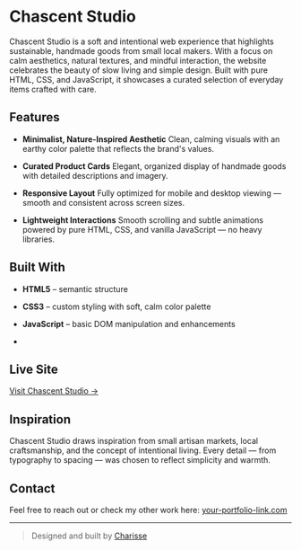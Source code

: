 # Chascent Studio

Chascent Studio is a soft and intentional web experience that highlights sustainable, handmade goods from small local makers. With a focus on calm aesthetics, natural textures, and mindful interaction, the website celebrates the beauty of slow living and simple design. Built with pure HTML, CSS, and JavaScript, it showcases a curated selection of everyday items crafted with care.


## Features

- **Minimalist, Nature-Inspired Aesthetic**
Clean, calming visuals with an earthy color palette that reflects the brand's values.

- **Curated Product Cards**
Elegant, organized display of handmade goods with detailed descriptions and imagery.

- **Responsive Layout**
Fully optimized for mobile and desktop viewing — smooth and consistent across screen sizes.

- **Lightweight Interactions**
Smooth scrolling and subtle animations powered by pure HTML, CSS, and vanilla JavaScript — no heavy libraries.


## Built With

- **HTML5** – semantic structure
- **CSS3** – custom styling with soft, calm color palette
- **JavaScript** – basic DOM manipulation and enhancements

- 
## Live Site

[Visit Chascent Studio →](https://guraycha03.github.io/chascent-studio/)

## Inspiration

Chascent Studio draws inspiration from small artisan markets, local craftsmanship, and the concept of intentional living. Every detail — from typography to spacing — was chosen to reflect simplicity and warmth.

## Contact

Feel free to reach out or check my other work here: [your-portfolio-link.com](https://cha-portfolio-five.vercel.app/)

---

> Designed and built by [Charisse](https://github.com/guraycha03?tab=repositories)


